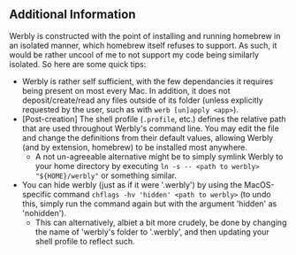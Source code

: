 ## Additional Information

Werbly is constructed with the point of installing and running homebrew in an isolated manner, which homebrew itself refuses to support. As such, it would be rather uncool of me to not support my code being similarly isolated. So here are some quick tips:

- Werbly is rather self sufficient, with the few dependancies it requires being present on most every Mac. In addition, it does not deposit/create/read any files outside of its folder (unless explicitly requested by the user, such as with `werb [un]apply <app>`).
- [Post-creation] The shell profile (`.profile`, etc.) defines the relative path that are used throughout Werbly's command line. You may edit the file and change the definitions from their default values, allowing Werbly (and by extension, homebrew) to be installed most anywhere.
  - A not un-agreeable alternative might be to simply symlink Werbly to your home directory by executing `ln -s -- <path to werbly> "${HOME}/werbly"` or something similar.
- You can hide werbly (just as if it were '.werbly') by using the MacOS-specific command `chflags -hv 'hidden' <path to werbly>` (to undo this, simply run the command again but with the argument 'hidden' as 'nohidden').
  - This can alternatively, albiet a bit more crudely, be done by changing the name of 'werbly's folder to '.werbly', and then updating your shell profile to reflect such.
